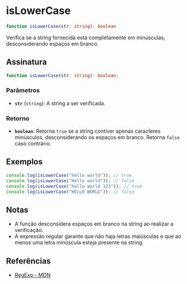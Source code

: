 # isLowerCase

```typescript
function isLowerCase(str: string): boolean
```
Verifica se a string fornecida está completamente em minúsculas, desconsiderando espaços em branco.

## Assinatura

```typescript
function isLowerCase(str: string): boolean;
```

### Parâmetros

- **`str`** (`string`): A string a ser verificada.

### Retorno

- **`boolean`**: Retorna `true` se a string contiver apenas caracteres minúsculos, desconsiderando os espaços em branco. Retorna `false` caso contrário.

## Exemplos

```typescript
console.log(isLowerCase("hello world")); // true
console.log(isLowerCase("Hello world")); // false
console.log(isLowerCase("hello world 123")); // true
console.log(isLowerCase("HELLO WORLD")); // false
```

## Notas

- A função desconsidera espaços em branco na string ao realizar a verificação.
- A expressão regular garante que não haja letras maiúsculas e que ao menos uma letra minúscula esteja presente na string.

## Referências

- [RegExp - MDN](https://developer.mozilla.org/en-US/docs/Web/JavaScript/Guide/Regular_Expressions)